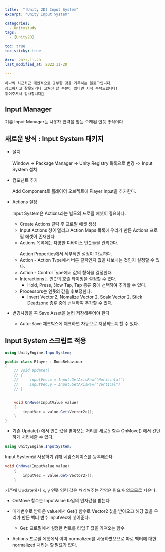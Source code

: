 ```yaml
---
title:  "[Unity 2D] Input System" 
excerpt: "Unity Input System"

categories:
  - Unitystudy
tags:
  - [Unity2D]

toc: true
toc_sticky: true
 
date: 2022-11-20
last_modified_at: 2022-11-20

---
```

```
하나씩 차근차근 개인적으로 공부한 것을 기록하는 블로그입니다.
참고하시고 잘못되거나 고쳐야 할 부분이 있다면 지적 부탁드립니다!
읽어주셔서 감사합니다🙂
```
## Input Manager
기존 Input Manager는 사용자 입력을 받는 오래된 인풋 방식이다.

## 새로운 방식 : Input System 패키지
- 설치
<br><br>
Window -> Package Manager -> Unity Registry 목록으로 변경 -> Input System 설치

- 컴포넌트 추가
<br><br>
Add Component로 플레이어 오브젝트에 Player Input을 추가한다. 

- Actions 설정
<br><br>
Input System은 Actions라는 별도의 프로필 에셋이 필요하다.
    - Create Actions 클릭 후 프로필 에셋 생성
    - Input Actions 창이 열리고 Action Maps 목록에 우리가 만든 Actions 프로필 에셋이 존재한다.
    - Actions 목록에는 다양한 디바이스 인풋들을 관리한다.
<br><br>
Action Properties에서 세부적인 설정이 가능하다.
    - Action - Action Type에서 버튼 클릭인지 값을 내보내는 것인지 설정할 수 있다.
    - Action - Control Type에서 값의 형식을 결정한다.
    - Interactions는 인풋의 호출 타이밍을 설정할 수 있다. 
        - Hold, Press, Slow Tap, Tap 종류 중에 선택하여 추가할 수 있다.
    - Processors는 인풋의 값을 후보정한다.
        - Invert Vector 2, Nomalize Vector 2, Scale Vector 2, Stick Deadzone 종류 중에 선택하여 추가할 수 있다.

- 변경사항을 꼭 Save Asset을 눌러 저장해주어야 한다.
    - Auto-Save 체크박스에 체크하면 자동으로 저장되도록 할 수 있다.


## Input System 스크립트 적용
```c#
using UnityEngine.InputSystem;

public class Player : MonoBehaviour
{
    // void Update()
    // {
    //     inputVec.x = Input.GetAxisRaw("Horizontal")
    //     inputVec.y = Input.GetAxisRaw("Vertical")
    // }


    void OnMove(InputValue value)
    {
        inputVec = value.Get<Vector2>();
    }
}
```
- 기존 Update() 에서 인풋 값을 받아오는 처리를 새로운 함수 OnMove() 에서 간단하게 처리해줄 수 있다.
```c#
using UnityEngine.InputSystem;
```
Input System을 사용하기 위해 네임스페이스를 등록해준다.
```c#
void OnMove(InputValue value)
    {
        inputVec = value.Get<Vector2>();
    }
```
기존에 Update에서 x, y 인풋 입력 값을 처리해주는 작업은 필요가 없으므로 지운다.
- OnMove 함수는 InputValue 타입의 인자값을 받는다.
- 매개변수로 받아온 value에서 Get<Vector2>() 함수로 Vector2 값을 받아오고 해당 값을 우리가 만든 벡터 변수 inputVec에 넣어준다.
    - Get<T>: 프로필에서 설정한 컨트롤 타입 T 값을 가져오는 함수

- Actions 프로필 에셋에서 이미 normalized를 사용하였으므로 따로 벡터에 대한 normalized 처리는 할 필요가 없다.

<br><br>